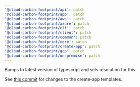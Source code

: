 ```yaml
---
'@cloud-carbon-footprint/api': patch
'@cloud-carbon-footprint/app': patch
'@cloud-carbon-footprint/aws': patch
'@cloud-carbon-footprint/azure': patch
'@cloud-carbon-footprint/cli': patch
'@cloud-carbon-footprint/client': patch
'@cloud-carbon-footprint/common': patch
'@cloud-carbon-footprint/core': patch
'@cloud-carbon-footprint/create-app': patch
'@cloud-carbon-footprint/gcp': patch
'@cloud-carbon-footprint/on-premise': patch
---
```


Bumps to latest version of typescript and sets resolution for this

See [this commit](https://github.com/cloud-carbon-footprint/cloud-carbon-footprint/commit/6cdc1469dcd5380c9c8a84b9fe13b977991db54c) for changes to the create-app templates. 
